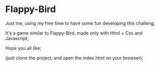 # Flappy-Bird

Just me, using my free time to have some fun developing this challeng;

It's a game similar to Flappy-Bird, made only with Html + Css and Javascript;

Hope you all like;

(just clone the project, and open the index.html on your browser);